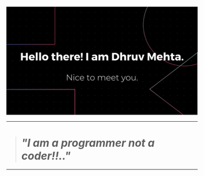 ![Banner Image](https://github.com/Dhruv-194/Dhruv-194/blob/master/Images/GithubReadme%20BAnner.png)

--- 

> # _"I am a programmer not a coder!!.."_ 

---
